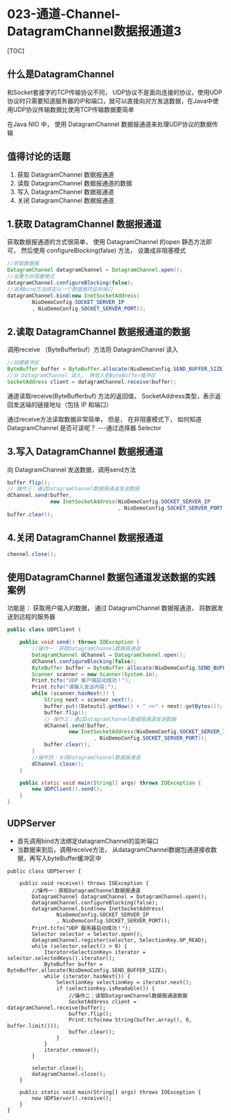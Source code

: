 # 023-通道-Channel-DatagramChannel数据报通道3

[TOC]

## 什么是DatagramChannel

和Socket套接字的TCP传输协议不同， UDP协议不是面向连接的协议，使用UDP协议时只需要知道服务器的IP和端口，就可以直接向对方发送数据，在Java中使用UDP协议传输数据比使用TCP传输数据要简单

在Java NIO 中， 使用 DatagramChannel 数据报通道来处理UDP协议的数据传输

## 值得讨论的话题

1. 获取 DatagramChannel 数据报通道
2. 读取 DatagramChannel 数据报通道的数据
3. 写入 DatagramChannel 数据报通道
4. 关闭 DatagramChannel 数据报通道

## 1.获取 DatagramChannel 数据报通道

获取数据报通道的方式很简单， 使用 DatagramChannel 的open 静态方法即可， 然后使用 configureBlocking(false) 方法， 设置成非阻塞模式

```java
//获取数据报
DatagramChannel datagramChannel = DatagramChannel.open();
//设置为非阻塞模式
datagramChannel.configureBlocking(false);
//调用bind方法绑定以一个数据报的监听端口
datagramChannel.bind(new InetSocketAddress(
        NioDemoConfig.SOCKET_SERVER_IP
        , NioDemoConfig.SOCKET_SERVER_PORT));
```

## 2.读取 DatagramChannel 数据报通道的数据

调用receive （ByteBufferbuf）方法将 DatagramChannel 读入

```java
//创建缓冲区
ByteBuffer buffer = ByteBuffer.allocate(NioDemoConfig.SEND_BUFFER_SIZE);
//从 DatagramChannel 读入， 再吸入到ByteBuffer缓冲区
SocketAddress client = datagramChannel.receive(buffer);
```

通道读取receive(ByteBufferbuf) 方法的返回值， SocketAddress类型，表示返回发送端的链接地址（包括 IP 和端口）

通过receive方法读取数据非常简单， 但是， 在非阻塞模式下， 如何知道 DatagramChannel  是否可读呢？ ---通过选择器 Selector

## 3.写入 DatagramChannel 数据报通道

向 DatagramChannel  发送数据，调用send方法

```java
buffer.flip();
// 操作三：通过DatagramChannel数据报通道发送数据
dChannel.send(buffer,
              new InetSocketAddress(NioDemoConfig.SOCKET_SERVER_IP
                                    , NioDemoConfig.SOCKET_SERVER_PORT));
buffer.clear();
```

## 4.关闭 DatagramChannel 数据报通道

```java
chennel.close();
```

## 使用DatagramChannel  数据包通道发送数据的实践案例

功能是： 获取用户输入的数据， 通过 DatagramChannel  数据报通道， 将数据发送到远程的服务器

```java
public class UDPClient {

    public void send() throws IOException {
        //操作一：获取DatagramChannel数据报通道
        DatagramChannel dChannel = DatagramChannel.open();
        dChannel.configureBlocking(false);
        ByteBuffer buffer = ByteBuffer.allocate(NioDemoConfig.SEND_BUFFER_SIZE);
        Scanner scanner = new Scanner(System.in);
        Print.tcfo("UDP 客户端启动成功！");
        Print.tcfo("请输入发送内容:");
        while (scanner.hasNext()) {
            String next = scanner.next();
            buffer.put((Dateutil.getNow() + " >>" + next).getBytes());
            buffer.flip();
            // 操作三：通过DatagramChannel数据报通道发送数据
            dChannel.send(buffer,
                    new InetSocketAddress(NioDemoConfig.SOCKET_SERVER_IP
                            , NioDemoConfig.SOCKET_SERVER_PORT));
            buffer.clear();
        }
        //操作四：关闭DatagramChannel数据报通道
        dChannel.close();
    }

    public static void main(String[] args) throws IOException {
        new UDPClient().send();
    }
}
```

## UDPServer

- 首先调用bind方法绑定datagramChannel的监听端口
- 当数据来到后，调用receive方法， 从datagramChannel数据包通道接收数据，再写入byteBuffer缓冲区中

```
public class UDPServer {

    public void receive() throws IOException {
        //操作一：获取DatagramChannel数据报通道
        DatagramChannel datagramChannel = DatagramChannel.open();
        datagramChannel.configureBlocking(false);
        datagramChannel.bind(new InetSocketAddress(
                NioDemoConfig.SOCKET_SERVER_IP
                , NioDemoConfig.SOCKET_SERVER_PORT));
        Print.tcfo("UDP 服务器启动成功！");
        Selector selector = Selector.open();
        datagramChannel.register(selector, SelectionKey.OP_READ);
        while (selector.select() > 0) {
            Iterator<SelectionKey> iterator = selector.selectedKeys().iterator();
            ByteBuffer buffer = ByteBuffer.allocate(NioDemoConfig.SEND_BUFFER_SIZE);
            while (iterator.hasNext()) {
                SelectionKey selectionKey = iterator.next();
                if (selectionKey.isReadable()) {
                    //操作二：读取DatagramChannel数据报通道数据
                    SocketAddress client = datagramChannel.receive(buffer);
                    buffer.flip();
                    Print.tcfo(new String(buffer.array(), 0, buffer.limit()));
                    buffer.clear();
                }
            }
            iterator.remove();
        }

        selector.close();
        datagramChannel.close();
    }

    public static void main(String[] args) throws IOException {
        new UDPServer().receive();
    }
}
```